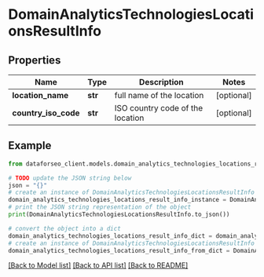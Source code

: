 # DomainAnalyticsTechnologiesLocationsResultInfo


## Properties

Name | Type | Description | Notes
------------ | ------------- | ------------- | -------------
**location_name** | **str** | full name of the location | [optional] 
**country_iso_code** | **str** | ISO country code of the location | [optional] 

## Example

```python
from dataforseo_client.models.domain_analytics_technologies_locations_result_info import DomainAnalyticsTechnologiesLocationsResultInfo

# TODO update the JSON string below
json = "{}"
# create an instance of DomainAnalyticsTechnologiesLocationsResultInfo from a JSON string
domain_analytics_technologies_locations_result_info_instance = DomainAnalyticsTechnologiesLocationsResultInfo.from_json(json)
# print the JSON string representation of the object
print(DomainAnalyticsTechnologiesLocationsResultInfo.to_json())

# convert the object into a dict
domain_analytics_technologies_locations_result_info_dict = domain_analytics_technologies_locations_result_info_instance.to_dict()
# create an instance of DomainAnalyticsTechnologiesLocationsResultInfo from a dict
domain_analytics_technologies_locations_result_info_from_dict = DomainAnalyticsTechnologiesLocationsResultInfo.from_dict(domain_analytics_technologies_locations_result_info_dict)
```
[[Back to Model list]](../README.md#documentation-for-models) [[Back to API list]](../README.md#documentation-for-api-endpoints) [[Back to README]](../README.md)


